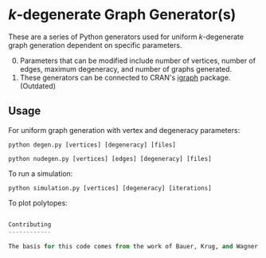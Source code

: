 *k*-degenerate Graph Generator(s)
=============

These are a series of Python generators used for uniform *k*-degenerate graph generation dependent on specific parameters.

0. Parameters that can be modified include number of vertices, number of edges, maximum degeneracy, and number of graphs generated.
0. These generators can be connected to CRAN's [igraph](https://github.com/igraph/igraph) package. (Outdated)

Usage
-----

For uniform graph generation with vertex and degeneracy parameters:

```python degen.py [vertices] [degeneracy] [files]```

```python nudegen.py [vertices] [edges] [degeneracy] [files]```

To run a simulation:

```python simulation.py [vertices] [degeneracy] [iterations]```

To plot polytopes:

```python polytopeplot.py [vertices] [degeneracy] [iterations]

Contributing
------------

The basis for this code comes from the work of Bauer, Krug, and Wagner in [Enumerating and Generating Labeled k-degenerate Graphs](http://epubs.siam.org/doi/abs/10.1137/1.9781611973006.12)